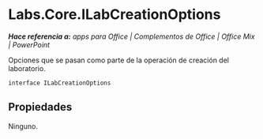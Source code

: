
# <a name="labs.core.ilabcreationoptions"></a>Labs.Core.ILabCreationOptions

 _**Hace referencia a:** apps para Office | Complementos de Office | Office Mix | PowerPoint_

Opciones que se pasan como parte de la operación de creación del laboratorio.

```
interface ILabCreationOptions
```


## <a name="properties"></a>Propiedades

Ninguno.

